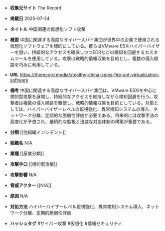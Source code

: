- **収集元サイト**
The Record

- **掲載日**
2025-07-24

- **タイトル**
中国関連の仮想化ソフト攻撃

- **概要**
中国に関連する高度なサイバースパイ集団が世界中の企業で使用される仮想化ソフトウェアを標的にしている。彼らはVMware ESXiハイパーバイザーを狙い、持続的なアクセスを確保しつつEDRなどの検知を回避するカスタムツールを使用している。攻撃は戦略的情報収集を目的とし、複数の侵入経路を巧みに利用している。

- **URL**
https://therecord.media/stealthy-china-spies-fire-ant-virtualization-software

- **備考**
中国に関連する高度なサイバースパイ集団は、VMware ESXiを中心に標的型攻撃を展開し、持続的なアクセスを維持しながら検知回避を行う。攻撃者は複数の侵入経路を駆使し、戦略的情報収集を目的としている。対策としては、ハイパーバイザーレベルの監視強化、異常検知システムの導入、ネットワーク分離、定期的な脆弱性評価が必要である。将来的には攻撃手法の高度化が予想され、継続的な監視と迅速な対応体制の構築が重要である。

- **分類**
[[他組織インシデント]]

- **組織名**
N/A

- **業種**
[[産業分類]]

- **攻撃手口**
[[標的型攻撃]]

- **攻撃影響**
N/A

- **脅威アクター**
[[N/A]]

- **原因**
N/A

- **対処方法**
ハイパーバイザーレベル監視強化、異常検知システム導入、ネットワーク分離、定期的脆弱性評価

- **ハッシュタグ**
#サイバー攻撃 #仮想化 #情報セキュリティ
